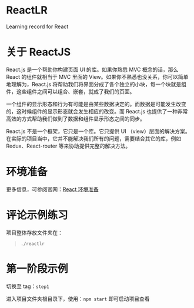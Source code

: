 # ReactLR
Learning record for React

# 关于 ReactJS

React.js 是一个帮助你构建页面 UI 的库。如果你熟悉 MVC 概念的话，那么 React 的组件就相当于 MVC 里面的 View。如果你不熟悉也没关系，你可以简单地理解为，React.js 将帮助我们将界面分成了各个独立的小块，每一个块就是组件，这些组件之间可以组合、嵌套，就成了我们的页面。

一个组件的显示形态和行为有可能是由某些数据决定的。而数据是可能发生改变的，这时候组件的显示形态就会发生相应的改变。而 React.js 也提供了一种非常高效的方式帮助我们做到了数据和组件显示形态之间的同步。

React.js 不是一个框架，它只是一个库。它只提供 UI （view）层面的解决方案。在实际的项目当中，它并不能解决我们所有的问题，需要结合其它的库，例如 Redux、React-router 等来协助提供完整的解决方法。

# 环境准备

更多信息，可参阅官网：[React 环境准备](https://zh-hans.reactjs.org/tutorial/tutorial.html#setup-for-the-tutorial)

# 评论示例练习

项目整体存放文件夹在：

> `./reactlr`

# 第一阶段示例

切换至 tag：`step1`

进入项目文件夹根目录下，使用：`npm start` 即可启动项目查看